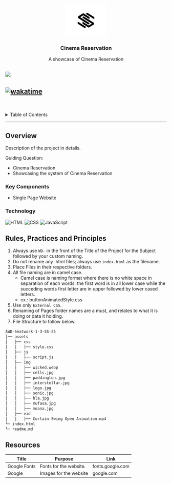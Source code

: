 <a name="readme-top">

<br/>

<br />
<div align="center">
  <a href="https://github.com/SaynoSean/">
  <!-- TODO: If you want to add logo or banner you can add it here -->
    <img src="./assets/img/logo.jpg" alt="Logo" width="130" height="100">
  </a>
<!-- TODO: Change Title to the name of the title of your Project -->
  <h3 align="center">Cinema Reservation</h3>
</div>
<!-- TODO: Make a short description -->
<div align="center">
  A showcase of Cinema Reservation
</div>

<br />

<!-- TODO: Change the zyx-0314 into your github username  -->
<!-- TODO: Change the WD-Template-Project into the same name of your folder -->
![](https://visit-counter.vercel.app/counter.png?page=SaynoSean/AWD-Seatwork-1-3-SS-25)

[![wakatime](https://wakatime.com/badge/user/9c7b319f-0a4f-4bf8-b099-f9f3aec27c02/project/b36557b4-0929-4d98-8e55-b2238ca96a51.svg)](https://wakatime.com/badge/user/9c7b319f-0a4f-4bf8-b099-f9f3aec27c02/project/b36557b4-0929-4d98-8e55-b2238ca96a51)
---

<br />
<br />

<!-- TODO: If you want to add more layers for your readme -->
<details>
  <summary>Table of Contents</summary>
  <ol>
    <li>
      <a href="#overview">Overview</a>
      <ol>
        <li>
          <a href="#key-components">Key Components</a>
        </li>
        <li>
          <a href="#technology">Technology</a>
        </li>
      </ol>
    </li>
    <li>
      <a href="#rule,-practices-and-principles">Rules, Practices and Principles</a>
    </li>
    <li>
      <a href="#resources">Resources</a>
    </li>
  </ol>
</details>

---

## Overview

<!-- TODO: To be changed -->
<!-- The following are just sample -->
Description of the project in details.

Guiding Question:
- Cinema Reservation
- Showcasing the system of Cinema Reservation

### Key Components
<!-- TODO: List of Key Components -->
<!-- The following are just sample -->
- Single Page Website

### Technology
<!-- TODO: List of Technology Used -->
![HTML](https://img.shields.io/badge/HTML-E34F26?style=for-the-badge&logo=html5&logoColor=white)
![CSS](https://img.shields.io/badge/CSS-1572B6?style=for-the-badge&logo=css3&logoColor=white)
![JavaScript](https://img.shields.io/badge/JavaScript-F7DF1E?style=for-the-badge&logo=javascript&logoColor=white)

## Rules, Practices and Principles
1. Always use `WD-` in the front of the Title of the Project for the Subject followed by your custom naming.
2. Do not rename any .html files; always use `index.html` as the filename.
3. Place Files in their respective folders.
4. All file naming are in camel case.
   - Camel case is naming format where there is no white space in separation of each words, the first word is in all lower case while the succeding words first letter are in upper followed by lower cased letters.
   - ex.: buttonAnimatedStyle.css
5. Use only `External CSS`.
6. Renaming of Pages folder names are a must, and relates to what it is doing or data it holding.
7. File Structure to follow below.

```
AWD-Seatwork-1-3-SS-25
│── assets
│   ├── css
│   │   ├── style.css
│   ├── js
│   │   ├── script.js
│   ├── img
│   │   ├── wicked.webp
│   │   ├── cells.jpg
│   │   ├── paddington.jpg
│   │   ├── interstellar.jpg
│   │   ├── logo.jpg
│   │   ├── sonic.jpg
│   │   ├── hla.jpg
│   │   ├── mufasa.jpg
│   │   ├── moana.jpg
│   ├── vid
│   │   ├── Curtain Swing Open Animation.mp4
└─ index.html
└─ readme.md

```

## Resources

<!-- TODO: Add References -->
| Title | Purpose | Link |
|-|-|-|
| Google Fonts | Fonts for the website. | fonts.google.com |
| Google | Images for the website | google.com |

